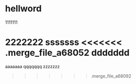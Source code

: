 # hellword
1111111

2222222
sssssss
<<<<<<< .merge_file_a68052
ddddddd
=======

aaaaaaa
qqqqqqq
zzzzzzz


>>>>>>> .merge_file_a68092
